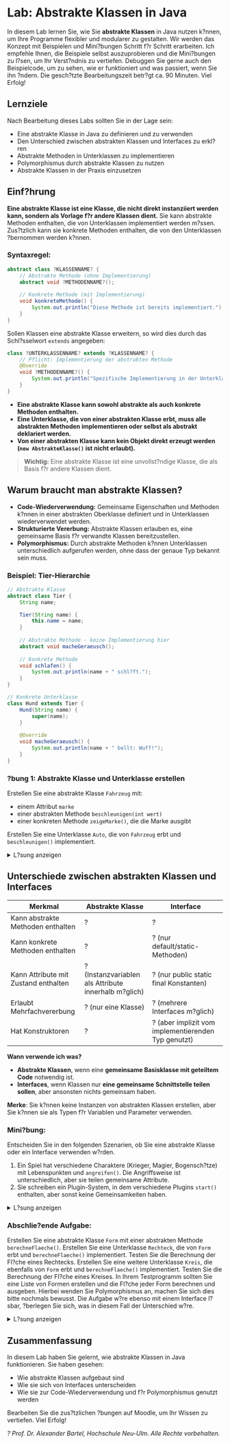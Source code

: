 # Lab: Abstrakte Klassen in Java

In diesem Lab lernen Sie, wie Sie **abstrakte Klassen** in Java nutzen k?nnen, um Ihre Programme flexibler und modularer zu gestalten. Wir werden das Konzept mit Beispielen und Mini?bungen Schritt f?r Schritt erarbeiten. Ich empfehle Ihnen, die Beispiele selbst auszuprobieren und die Mini?bungen zu l?sen, um Ihr Verst?ndnis zu vertiefen. Debuggen Sie gerne auch den Beispielcode, um zu sehen, wie er funktioniert und was passiert, wenn Sie ihn ?ndern. Die gesch?tzte Bearbeitungszeit betr?gt ca. 90 Minuten. Viel Erfolg!

## Lernziele
Nach Bearbeitung dieses Labs sollten Sie in der Lage sein:
- Eine abstrakte Klasse in Java zu definieren und zu verwenden
- Den Unterschied zwischen abstrakten Klassen und Interfaces zu erkl?ren
- Abstrakte Methoden in Unterklassen zu implementieren
- Polymorphismus durch abstrakte Klassen zu nutzen
- Abstrakte Klassen in der Praxis einzusetzen

## Einf?hrung
**Eine abstrakte Klasse ist eine Klasse, die nicht direkt instanziiert werden kann, sondern als Vorlage f?r andere Klassen dient.** Sie kann abstrakte Methoden enthalten, die von Unterklassen implementiert werden m?ssen. Zus?tzlich kann sie konkrete Methoden enthalten, die von den Unterklassen ?bernommen werden k?nnen.

### Syntaxregel:
```java
abstract class ?KLASSENNAME? {
    // Abstrakte Methode (ohne Implementierung)
    abstract void ?METHODENNAME?();
    
    // Konkrete Methode (mit Implementierung)
    void konkreteMethode() {
        System.out.println("Diese Methode ist bereits implementiert.");
    }
}
```

Sollen Klassen eine abstrakte Klasse erweitern, so wird dies durch das Schl?sselwort `extends` angegeben:

```java
class ?UNTERKLASSENNAME? extends ?KLASSENNAME? {
    // Pflicht: Implementierung der abstrakten Methode
    @Override
    void ?METHODENNAME?() {
        System.out.println("Spezifische Implementierung in der Unterklasse");
    }
}
```

- **Eine abstrakte Klasse kann sowohl abstrakte als auch konkrete Methoden enthalten.**
- **Eine Unterklasse, die von einer abstrakten Klasse erbt, muss alle abstrakten Methoden implementieren oder selbst als abstrakt deklariert werden.**
- **Von einer abstrakten Klasse kann kein Objekt direkt erzeugt werden (`new AbstrakteKlasse()` ist nicht erlaubt).**

> **Wichtig:** Eine abstrakte Klasse ist eine unvollst?ndige Klasse, die als Basis f?r andere Klassen dient.

## Warum braucht man abstrakte Klassen?
- **Code-Wiederverwendung:** Gemeinsame Eigenschaften und Methoden k?nnen in einer abstrakten Oberklasse definiert und in Unterklassen wiederverwendet werden.
- **Strukturierte Vererbung:** Abstrakte Klassen erlauben es, eine gemeinsame Basis f?r verwandte Klassen bereitzustellen.
- **Polymorphismus:** Durch abstrakte Methoden k?nnen Unterklassen unterschiedlich aufgerufen werden, ohne dass der genaue Typ bekannt sein muss.

### Beispiel: Tier-Hierarchie
```java
// Abstrakte Klasse
abstract class Tier {
    String name;

    Tier(String name) {
        this.name = name;
    }
    
    // Abstrakte Methode - keine Implementierung hier
    abstract void macheGeraeusch();
    
    // Konkrete Methode
    void schlafen() {
        System.out.println(name + " schl?ft.");
    }
}

// Konkrete Unterklasse
class Hund extends Tier {
    Hund(String name) {
        super(name);
    }
    
    @Override
    void macheGeraeusch() {
        System.out.println(name + " bellt: Wuff!");
    }
}
```

### ?bung 1: Abstrakte Klasse und Unterklasse erstellen
Erstellen Sie eine abstrakte Klasse `Fahrzeug` mit:
- einem Attribut `marke`
- einer abstrakten Methode `beschleunigen(int wert)`
- einer konkreten Methode `zeigeMarke()`, die die Marke ausgibt

Erstellen Sie eine Unterklasse `Auto`, die von `Fahrzeug` erbt und `beschleunigen()` implementiert.

<details><summary>L?sung anzeigen</summary>

```java
abstract class Fahrzeug {
    String marke;
    Fahrzeug(String marke) { this.marke = marke; }
    abstract void beschleunigen(int wert);
    void zeigeMarke() {
        System.out.println("Fahrzeug der Marke " + marke);
    }
}

class Auto extends Fahrzeug {
    Auto(String marke) { super(marke); }
    @Override
    void beschleunigen(int wert) {
        System.out.println("Auto beschleunigt um " + wert + " km/h.");
    }
}
```
</details>

## Unterschiede zwischen abstrakten Klassen und Interfaces
| Merkmal                | Abstrakte Klasse                                     | Interface                                           |
|------------------------|------------------------------------------------------|-----------------------------------------------------|
| Kann abstrakte Methoden enthalten | ?                                                    | ?                                                   |
| Kann konkrete Methoden enthalten | ?                                                    | ? (nur default/static-Methoden)                     |
| Kann Attribute mit Zustand enthalten | ? (Instanzvariablen als Attribute innerhalb m?glich) | ? (nur public static final Konstanten)              |
| Erlaubt Mehrfachvererbung | ? (nur eine Klasse)                                  | ? (mehrere Interfaces m?glich)                      |
| Hat Konstruktoren | ?                                                    | ? (aber implizit vom implementierenden Typ genutzt) |

**Wann verwende ich was?**
- **Abstrakte Klassen**, wenn eine **gemeinsame Basisklasse mit geteiltem Code** notwendig ist.
- **Interfaces**, wenn Klassen nur **eine gemeinsame Schnittstelle teilen sollen**, aber ansonsten nichts gemeinsam haben.

**Merke**: Sie k?nnen keine Instanzen von abstrakten Klassen erstellen, aber Sie k?nnen sie als Typen f?r Variablen und Parameter verwenden.

### Mini?bung:
Entscheiden Sie in den folgenden Szenarien, ob Sie eine abstrakte Klasse oder ein Interface verwenden w?rden.

1. Ein Spiel hat verschiedene Charaktere (Krieger, Magier, Bogensch?tze) mit Lebenspunkten und `angreifen()`. Die Angriffsweise ist unterschiedlich, aber sie teilen gemeinsame Attribute.
2. Sie schreiben ein Plugin-System, in dem verschiedene Plugins `start()` enthalten, aber sonst keine Gemeinsamkeiten haben.

<details><summary>L?sung anzeigen</summary>
1. **Abstrakte Klasse**, weil Charaktere gemeinsame Eigenschaften (Lebenspunkte) haben.
2. **Interface**, weil alle Plugins `start()` ben?tigen, aber keine gemeinsamen Attribute haben.
</details>

### Abschlie?ende Aufgabe:
Erstellen Sie eine abstrakte Klasse `Form` mit einer abstrakten Methode `berechneFlaeche()`. Erstellen Sie eine Unterklasse `Rechteck`, die von `Form` erbt und `berechneFlaeche()` implementiert. Testen Sie die Berechnung der Fl?che eines Rechtecks. Erstellen Sie eine weitere Unterklasse `Kreis`, die ebenfalls von `Form` erbt und `berechneFlaeche()` implementiert. Testen Sie die Berechnung der Fl?che eines Kreises. 
In Ihrem Testprogramm sollten Sie eine Liste von Formen erstellen und die Fl?che jeder Form berechnen und ausgeben. Hierbei wenden Sie Polymorphismus an, machen Sie sich dies bitte nochmals bewusst. Die Aufgabe w?re ebenso mit einem Interface l?sbar, ?berlegen Sie sich, was in diesem Fall der Unterschied w?re. 

<details><summary>L?sung anzeigen</summary>
    
```java 
abstract class Form {
    abstract double berechneFlaeche();
}

class Rechteck extends Form {
    double laenge, breite;
    Rechteck(double laenge, double breite) {
        this.laenge = laenge;
        this.breite = breite;
    }
    @Override
    double berechneFlaeche() {
        return laenge * breite;
    }
}

class Kreis extends Form {
    double radius;
    Kreis(double radius) {
        this.radius = radius;
    }
    @Override
    double berechneFlaeche() {
        return Math.PI * radius * radius;
    }
}

public class Main {
    public static void main(String[] args) {
        Form[] formen = new Form[] {
            new Rechteck(5, 3),
            new Kreis(4)
        };
        for (Form form : formen) {
            System.out.println("Fl?che: " + form.berechneFlaeche());
        }
    }
}
```

**Unterschied zu einem Interface**: Eine abstrakte Klasse kann Attribute und konkrete Methoden enthalten, w?hrend ein Interface nur Methoden-Signaturen enth?lt. In diesem Fall s?he die L?sung mit einem Interface so aus:

```java
interface Form {
    double berechneFlaeche();
}

class Rechteck implements Form {
    double laenge, breite;
    Rechteck(double laenge, double breite) {
        this.laenge = laenge;
        this.breite = breite;
    }
    @Override
    double berechneFlaeche() {
        return laenge * breite;
    }
}

class Kreis implements Form {
    double radius;
    Kreis(double radius) {
        this.radius = radius;
    }
    @Override
    double berechneFlaeche() {
        return Math.PI * radius * radius;
    }
}
```
Das Hauptprogramm mit der main-Methode bleibt gleich. Der Unterschied ist, dass die Klassen `Rechteck` und `Kreis` das Interface `Form` implementieren statt von einer abstrakten Klasse zu erben.
</details>

## Zusammenfassung
In diesem Lab haben Sie gelernt, wie abstrakte Klassen in Java funktionieren. Sie haben gesehen:
- Wie abstrakte Klassen aufgebaut sind
- Wie sie sich von Interfaces unterscheiden
- Wie sie zur Code-Wiederverwendung und f?r Polymorphismus genutzt werden

Bearbeiten Sie die zus?tzlichen ?bungen auf Moodle, um Ihr Wissen zu vertiefen. Viel Erfolg!

_? Prof. Dr. Alexander Bartel, Hochschule Neu-Ulm. Alle Rechte vorbehalten._
